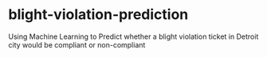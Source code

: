 # blight-violation-prediction
Using Machine Learning to Predict whether a blight violation ticket in Detroit city would be compliant or non-compliant
